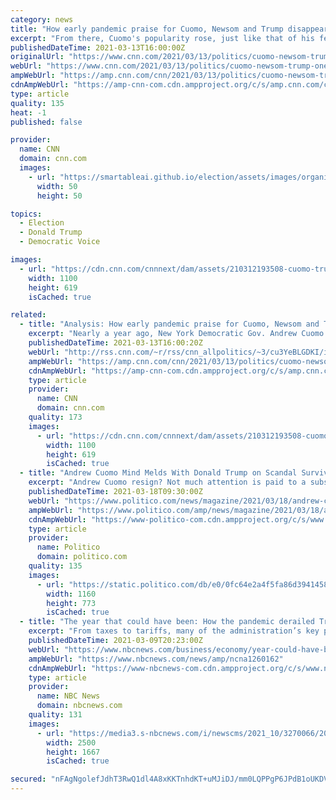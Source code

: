 ```yaml
---
category: news
title: "How early pandemic praise for Cuomo, Newsom and Trump disappeared"
excerpt: "From there, Cuomo's popularity rose, just like that of his fellow politicians California Gov. Gavin Newsom, a Democrat, and then-President Donald Trump, a Republican. But, just as history has shown us time and time again, a year turned out to be a lifetime ..."
publishedDateTime: 2021-03-13T16:00:00Z
originalUrl: "https://www.cnn.com/2021/03/13/politics/cuomo-newsom-trump-one-year-pandemic/index.html"
webUrl: "https://www.cnn.com/2021/03/13/politics/cuomo-newsom-trump-one-year-pandemic/index.html"
ampWebUrl: "https://amp.cnn.com/cnn/2021/03/13/politics/cuomo-newsom-trump-one-year-pandemic/index.html"
cdnAmpWebUrl: "https://amp-cnn-com.cdn.ampproject.org/c/s/amp.cnn.com/cnn/2021/03/13/politics/cuomo-newsom-trump-one-year-pandemic/index.html"
type: article
quality: 135
heat: -1
published: false

provider:
  name: CNN
  domain: cnn.com
  images:
    - url: "https://smartableai.github.io/election/assets/images/organizations/cnn.com-50x50.jpg"
      width: 50
      height: 50

topics:
  - Election
  - Donald Trump
  - Democratic Voice

images:
  - url: "https://cdn.cnn.com/cnnnext/dam/assets/210312193508-cuomo-trump-newsom-split-super-tease.jpg"
    width: 1100
    height: 619
    isCached: true

related:
  - title: "Analysis: How early pandemic praise for Cuomo, Newsom and Trump disappeared"
    excerpt: "Nearly a year ago, New York Democratic Gov. Andrew Cuomo announced that all nonessential workers in the state would have to stay home. The announcement was one of many that marked the beginning of the coronavirus pandemic.\n    \n"
    publishedDateTime: 2021-03-13T16:00:20Z
    webUrl: "http://rss.cnn.com/~r/rss/cnn_allpolitics/~3/cu3YeBLGDKI/index.html"
    ampWebUrl: "https://amp.cnn.com/cnn/2021/03/13/politics/cuomo-newsom-trump-one-year-pandemic/index.html"
    cdnAmpWebUrl: "https://amp-cnn-com.cdn.ampproject.org/c/s/amp.cnn.com/cnn/2021/03/13/politics/cuomo-newsom-trump-one-year-pandemic/index.html"
    type: article
    provider:
      name: CNN
      domain: cnn.com
    quality: 173
    images:
      - url: "https://cdn.cnn.com/cnnnext/dam/assets/210312193508-cuomo-trump-newsom-split-super-tease.jpg"
        width: 1100
        height: 619
        isCached: true
  - title: "Andrew Cuomo Mind Melds With Donald Trump on Scandal Survival"
    excerpt: "Andrew Cuomo resign? Not much attention is paid to a subsidiary question: Why should anyone care what you think about whether Cuomo should resign? Certainly Cuomo doesn’t care. Or, more precisely, he doesn’t care if you think he must quit in the face of cascading allegations of sexual harassment,"
    publishedDateTime: 2021-03-18T09:30:00Z
    webUrl: "https://www.politico.com/news/magazine/2021/03/18/andrew-cuomo-donald-trump-scandal-survival-476923"
    ampWebUrl: "https://www.politico.com/amp/news/magazine/2021/03/18/andrew-cuomo-donald-trump-scandal-survival-476923"
    cdnAmpWebUrl: "https://www-politico-com.cdn.ampproject.org/c/s/www.politico.com/amp/news/magazine/2021/03/18/andrew-cuomo-donald-trump-scandal-survival-476923"
    type: article
    provider:
      name: Politico
      domain: politico.com
    quality: 135
    images:
      - url: "https://static.politico.com/db/e0/0fc64e2a4f5fa86d3941458070f0/210317-cuomo-getty-773.jpg"
        width: 1160
        height: 773
        isCached: true
  - title: "The year that could have been: How the pandemic derailed Trump's economic plans"
    excerpt: "From taxes to tariffs, many of the administration’s key priorities were upended as the economy was thrown into chaos."
    publishedDateTime: 2021-03-09T20:23:00Z
    webUrl: "https://www.nbcnews.com/business/economy/year-could-have-been-how-pandemic-derailed-trump-s-economic-n1260162"
    ampWebUrl: "https://www.nbcnews.com/news/amp/ncna1260162"
    cdnAmpWebUrl: "https://www-nbcnews-com.cdn.ampproject.org/c/s/www.nbcnews.com/news/amp/ncna1260162"
    type: article
    provider:
      name: NBC News
      domain: nbcnews.com
    quality: 131
    images:
      - url: "https://media3.s-nbcnews.com/i/newscms/2021_10/3270066/200314-trump-mn-1653_a6bd98bec80dde6082a7f1675d070d93.jpg"
        width: 2500
        height: 1667
        isCached: true

secured: "nFAgNgolefJdhT3RwQ1dl4A8xKKTnhdKT+uMJiDJ/mm0LQPPgP6JPdB1oUKDVjPWEMS9zwPt7AsG8L9xW7u5aoAVj2OTBcQGmJ2DyRxhG5usI0u8w068e96dd22V2kW2mzd6rgvE2y9zvyIeg2/Ty9UGgrHKrtVW3pYYkiQp7Bgqdktxyye4DNPo0sbLvGcE3+D/JtXaQb2SmQ2L4xbJlkJ67tLMwPepwwcI2d4SDu9zlNgydSe6crPuUksw8Tm1JEqPkUXq9gZqSsMruVdoVvBn6MPjH6XxbkZBk0LjvYLu2n4YNvTx3L3evXT/leZ42i2jt5mnS3N+ApxoHCegwjDOYsfWt0eCyRO5mDMIT7Y=;TcXYAwTAbzR/78xTzamWOw=="
---
```



